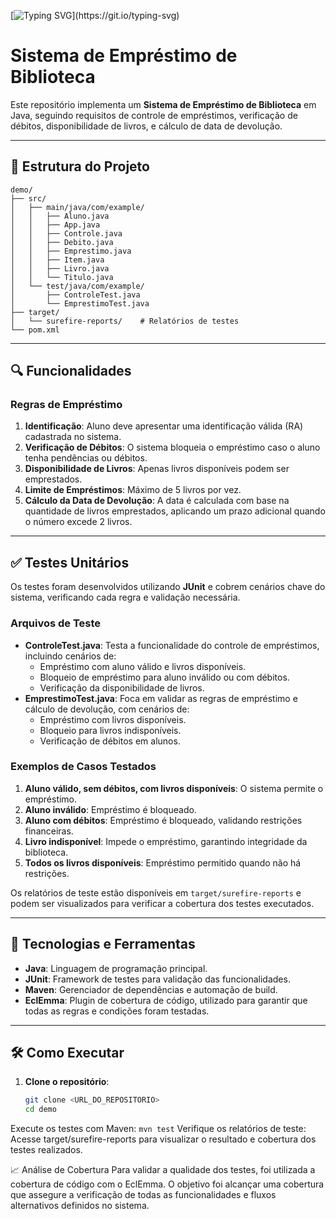 [![Typing SVG](https://readme-typing-svg.demolab.com?font=Comfortaa&size=30&duration=2000&pause=1000&color=755683&background=57575700&random=true&width=435&lines=Unit+tests+example's.;With+JUnit+Jupiter.)](https://git.io/typing-svg)

# Sistema de Empréstimo de Biblioteca

Este repositório implementa um **Sistema de Empréstimo de Biblioteca** em Java, seguindo requisitos de controle de empréstimos, verificação de débitos, disponibilidade de livros, e cálculo de data de devolução. 

---

## 📂 Estrutura do Projeto

```plaintext
demo/
├── src/
│   ├── main/java/com/example/
│   │   ├── Aluno.java
│   │   ├── App.java
│   │   ├── Controle.java
│   │   ├── Debito.java
│   │   ├── Emprestimo.java
│   │   ├── Item.java
│   │   ├── Livro.java
│   │   └── Titulo.java
│   └── test/java/com/example/
│       ├── ControleTest.java
│       └── EmprestimoTest.java
├── target/
│   └── surefire-reports/    # Relatórios de testes
└── pom.xml
```
---

## 🔍 Funcionalidades

### Regras de Empréstimo

1. **Identificação**: Aluno deve apresentar uma identificação válida (RA) cadastrada no sistema.
2. **Verificação de Débitos**: O sistema bloqueia o empréstimo caso o aluno tenha pendências ou débitos.
3. **Disponibilidade de Livros**: Apenas livros disponíveis podem ser emprestados.
4. **Limite de Empréstimos**: Máximo de 5 livros por vez.
5. **Cálculo da Data de Devolução**: A data é calculada com base na quantidade de livros emprestados, aplicando um prazo adicional quando o número excede 2 livros.

---

## ✅ Testes Unitários

Os testes foram desenvolvidos utilizando **JUnit** e cobrem cenários chave do sistema, verificando cada regra e validação necessária. 

### Arquivos de Teste

- **ControleTest.java**: Testa a funcionalidade do controle de empréstimos, incluindo cenários de:
  - Empréstimo com aluno válido e livros disponíveis.
  - Bloqueio de empréstimo para aluno inválido ou com débitos.
  - Verificação da disponibilidade de livros.
- **EmprestimoTest.java**: Foca em validar as regras de empréstimo e cálculo de devolução, com cenários de:
  - Empréstimo com livros disponíveis.
  - Bloqueio para livros indisponíveis.
  - Verificação de débitos em alunos.

### Exemplos de Casos Testados

1. **Aluno válido, sem débitos, com livros disponíveis**: O sistema permite o empréstimo.
2. **Aluno inválido**: Empréstimo é bloqueado.
3. **Aluno com débitos**: Empréstimo é bloqueado, validando restrições financeiras.
4. **Livro indisponível**: Impede o empréstimo, garantindo integridade da biblioteca.
5. **Todos os livros disponíveis**: Empréstimo permitido quando não há restrições.

Os relatórios de teste estão disponíveis em `target/surefire-reports` e podem ser visualizados para verificar a cobertura dos testes executados.

---

## 🚀 Tecnologias e Ferramentas

- **Java**: Linguagem de programação principal.
- **JUnit**: Framework de testes para validação das funcionalidades.
- **Maven**: Gerenciador de dependências e automação de build.
- **EclEmma**: Plugin de cobertura de código, utilizado para garantir que todas as regras e condições foram testadas.

---

## 🛠 Como Executar

1. **Clone o repositório**:
   ```bash
   git clone <URL_DO_REPOSITORIO>
   cd demo
Execute os testes com Maven:
```mvn test```
Verifique os relatórios de teste: Acesse target/surefire-reports para visualizar o resultado e cobertura dos testes realizados.

📈 Análise de Cobertura
Para validar a qualidade dos testes, foi utilizada a cobertura de código com o EclEmma. O objetivo foi alcançar uma cobertura que assegure a verificação de todas as funcionalidades e fluxos alternativos definidos no sistema.
